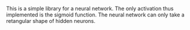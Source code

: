 This is a simple library for a neural network. The only activation thus implemented is the sigmoid function. The neural network can only take a retangular shape of hidden neurons.
